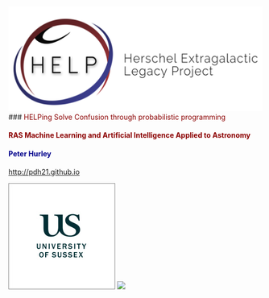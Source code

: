 ![](assets/Help_Logo.png?raw=true)<!-- .element height="70%" width="70%" -->
###<span style="color:DarkRed "> HELPing Solve Confusion through probabilistic programming  </span>
#### <span style="color:DarkRed "> RAS Machine Learning and Artificial Intelligence Applied to Astronomy  </span>
#### <span style="color:DarkBlue ">Peter Hurley </span>
<http://pdh21.github.io>

![](https://github.com/H-E-L-P/H-E-L-P.github.io/blob/master/assets/images/sussex.jpg?raw=true)<!-- .element height="8%" width="8%" --> ![](./Slides/assets/logo_en.gif)<!-- .element height="8%" width="8%" -->
